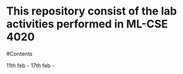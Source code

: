 # This repository consist of the lab activities performed in ML-CSE 4020 


#Contents

11th feb -
17th feb - 
